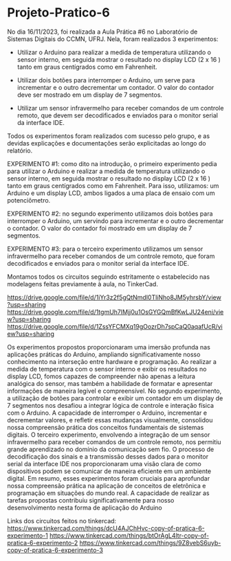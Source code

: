# Projeto-Pratico-6

No dia 16/11/2023, foi realizada a Aula Prática #6 no Laboratório de Sistemas Digitais do CCMN, UFRJ. Nela, foram realizados 3 experimentos:

- Utilizar o Arduino para realizar a medida de temperatura utilizando o sensor interno, em seguida mostrar o resultado no display LCD (2 x 16 ) tanto em graus centígrados como em Fahrenheit.

- Utilizar dois botões para interromper o Arduino, um serve para incrementar e o outro decrementar um contador. O valor do contador deve ser mostrado em um display de 7 segmentos. 

- Utilizar um sensor infravermelho para receber comandos de um controle remoto, que devem ser decodificados e enviados para o monitor serial da interface IDE.

Todos os experimentos foram realizados com sucesso pelo grupo, e as devidas explicações e documentações serão explicitadas ao longo do relatório.


EXPERIMENTO #1: como dito na introdução, o primeiro experimento pedia para utilizar o Arduino e realizar a medida de temperatura utilizando o sensor interno, em seguida mostrar o resultado no display LCD (2 x 16 ) tanto em graus centígrados como em Fahrenheit. Para isso, utilizamos: um Arduino e um display LCD, ambos ligados a uma placa de ensaio com um potenciômetro. 


EXPERIMENTO #2: no segundo experimento utilizamos dois botões para interromper o Arduino, um servindo para incrementar e o outro decrementar o contador. O valor do contador foi mostrado em um display de 7 segmentos. 


EXPERIMENTO #3: para o terceiro experimento utilizamos um sensor infravermelho para receber comandos de um controle remoto, que foram decodificados e enviados para o monitor serial da interface IDE.


Montamos todos os circuitos seguindo estritamente o estabelecido nas modelagens feitas previamente à aula, no TinkerCad.

https://drive.google.com/file/d/1iYr3z2f5gQtNmdl0TliNho8JM5yhrsbY/view?usp=sharing
https://drive.google.com/file/d/1tgmUh7IMjj0u1OsGYGQmBfKwLJU24eni/view?usp=sharing
https://drive.google.com/file/d/1ZssYFCMXq19gOozrDh7spCaQ0aqafUcR/view?usp=sharing


Os experimentos propostos proporcionaram uma imersão profunda nas aplicações práticas do Arduino, ampliando significativamente nosso conhecimento na interseção entre hardware e programação. Ao realizar a medida de temperatura com o sensor interno e exibir os resultados no display LCD, fomos capazes de compreender não apenas a leitura analógica do sensor, mas também a habilidade de formatar e apresentar informações de maneira legível e compreensível.
No segundo experimento, a utilização de botões para controlar e exibir um contador em um display de 7 segmentos nos desafiou a integrar lógica de controle e interação física com o Arduino. A capacidade de interromper o Arduino, incrementar e decrementar valores, e refletir essas mudanças visualmente, consolidou nossa compreensão prática dos conceitos fundamentais de sistemas digitais.
O terceiro experimento, envolvendo a integração de um sensor infravermelho para receber comandos de um controle remoto, nos permitiu grande aprendizado no domínio da comunicação sem fio. O processo de decodificação dos sinais e a transmissão desses dados para o monitor serial da interface IDE nos proporcionaram uma visão clara de como dispositivos podem se comunicar de maneira eficiente em um ambiente digital.
Em resumo, esses experimentos foram cruciais para aprofundar nossa compreensão prática na aplicação de conceitos de eletrônica e programação em situações do mundo real. A capacidade de realizar as tarefas propostas contribuiu significativamente para nosso desenvolvimento nesta forma de aplicação do Arduino


Links dos circuitos feitos no tinkercad:
https://www.tinkercad.com/things/dcU4AJChHvc-copy-of-pratica-6-experimento-1
https://www.tinkercad.com/things/btOrAgL4ltr-copy-of-pratica-6-experimento-2
https://www.tinkercad.com/things/9Z8vebS6uyb-copy-of-pratica-6-experimento-3
